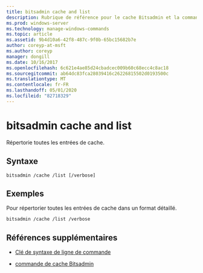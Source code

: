 ```yaml
---
title: bitsadmin cache and list
description: Rubrique de référence pour le cache Bitsadmin et la commande list, qui répertorie toutes les entrées de cache.
ms.prod: windows-server
ms.technology: manage-windows-commands
ms.topic: article
ms.assetid: 9b4d10a6-42f8-487c-9f0b-65bc15682b7e
author: coreyp-at-msft
ms.author: coreyp
manager: dongill
ms.date: 10/16/2017
ms.openlocfilehash: 6c621e4ae85d24cbadcec009b60c68ecc4c8ac18
ms.sourcegitcommit: ab64dc83fca28039416c26226815502d0193500c
ms.translationtype: MT
ms.contentlocale: fr-FR
ms.lasthandoff: 05/01/2020
ms.locfileid: "82718329"
---
```

# <a name="bitsadmin-cache-and-list"></a>bitsadmin cache and list

Répertorie toutes les entrées de cache.

## <a name="syntax"></a>Syntaxe

```
bitsadmin /cache /list [/verbose]
```

## <a name="examples"></a>Exemples

Pour répertorier toutes les entrées de cache dans un format détaillé.

```
bitsadmin /cache /list /verbose
```

## <a name="additional-references"></a>Références supplémentaires

- [Clé de syntaxe de ligne de commande](command-line-syntax-key.md)

- [commande de cache Bitsadmin](bitsadmin-cache.md)
